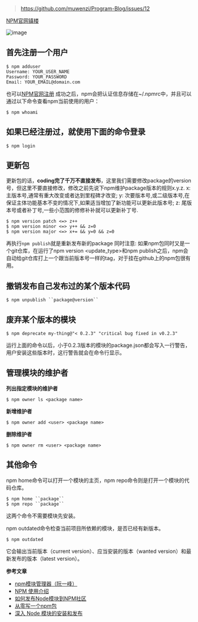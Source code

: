 > https://github.com/muwenzi/Program-Blog/issues/12

[NPM官网镇楼](https://www.npmjs.com/)

![image](https://cloud.githubusercontent.com/assets/12554487/18139129/a47e1d1c-6fe2-11e6-9fa4-48a320ad5b83.png)
## 首先注册一个用户

```
$ npm adduser
Username: YOUR_USER_NAME
Password: YOUR_PASSWORD
Email: YOUR_EMAIL@domain.com
```

也可以[NPM官网注册](https://www.npmjs.com/signup)
成功之后，npm会把认证信息存储在~/.npmrc中，并且可以通过以下命令查看npm当前使用的用户：

```
$ npm whoami
```
## 如果已经注册过，就使用下面的命令登录

```
$ npm login
```
## 更新包

更新包的话，**coding完了千万不直接发布**，这里我们需要修改package的version号，但这里不要直接修改，修改之前先说下npm维护package版本的规则x.y.z.
x: 主版本号,通常有重大改变或者达到里程碑才改变;
y: 次要版本号,或二级版本号,在保证主体功能基本不变的情况下,如果适当增加了新功能可以更新此版本号;
z: 尾版本号或者补丁号,一些小范围的修修补补就可以更新补丁号.

```
$ npm version patch <=> z++
$ npm version minor <=> y++ && z=0
$ npm version major <=> x+= && y=0 && z=0
```

再执行`npm publish`就是重新发布新的package
同时注意:
如果npm包同时又是一个git仓库，在运行了npm version <update_type>和npm publish之后，npm会自动给git仓库打上一个跟当前版本号一样的tag，对于挂在github上的npm包很有用。
## 撤销发布自己发布过的某个版本代码

```
$ npm unpublish ``package@version``
```
## 废弃某个版本的模块

```
$ npm deprecate my-thing@"< 0.2.3" "critical bug fixed in v0.2.3"
```

运行上面的命令以后，小于0.2.3版本的模块的package.json都会写入一行警告，用户安装这些版本时，这行警告就会在命令行显示。
## 管理模块的维护者

**列出指定模块的维护者**

```
$ npm owner ls <package name>
```

**新增维护者**

```
$ npm owner add <user> <package name>
```

**删除维护者**

```
$ npm owner rm <user> <package name>
```
## 其他命令

npm home命令可以打开一个模块的主页，npm repo命令则是打开一个模块的代码仓库。

```
$ npm home ``package``
$ npm repo ``package``
```

这两个命令不需要模块先安装。

npm outdated命令检查当前项目所依赖的模块，是否已经有新版本。

```
$ npm outdated
```

它会输出当前版本（current version）、应当安装的版本（wanted version）和最新发布的版本（latest version）。

**参考文章**
- [npm模块管理器（阮一峰）](http://javascript.ruanyifeng.com/nodejs/npm.html)
- [NPM 使用介绍](http://www.runoob.com/nodejs/nodejs-npm.html)
- [如何发布Node模块到NPM社区](http://weizhifeng.net/how-to-publish-a-node-module.html)
- [从零写一个npm包](http://warjiang.github.io/devcat/2016/05/02/%E4%BB%8E%E9%9B%B6%E5%86%99%E4%B8%80%E4%B8%AAnpm%E5%8C%85/)
- [深入 Node 模块的安装和发布](https://segmentfault.com/a/1190000004221514)
